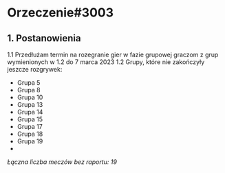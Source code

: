 # Orzeczenie#3003

## 1. Postanowienia
1.1 Przedłużam termin na rozegranie gier w fazie grupowej graczom z grup wymienionych w 1.2 do 7 marca 2023
1.2 Grupy, które nie zakończyły jeszcze rozgrywek:
- Grupa 5 
- Grupa 8 
- Grupa 10 
- Grupa 13 
- Grupa 14 
- Grupa 15 
- Grupa 17 
- Grupa 18 
- Grupa 19
- 
*Łączna liczba meczów bez raportu: 19*
